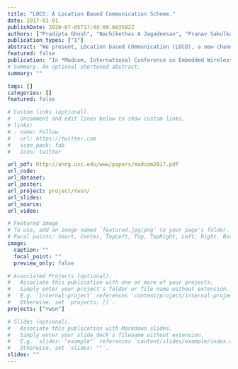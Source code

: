 ```yaml
---
title: "LOCO: A Location Based Communication Scheme."
date: 2017-01-01
publishDate: 2020-07-05T17:44:09.683582Z
authors: ["Pradipta Ghosh", "Nachikethas A Jagadeesan", "Pranav Sakulkar", "Bhaskar Krishnamachari"]
publication_types: ["1"]
abstract: "We present, LOcation based COmmunication (LOCO), a new channel for communication for robots that can act as a fail-safe communication mechanism in contexts of radio failures, given a working localization system. With insights from traditional wireless communication, we formulate a channel model for the location based communication channel where the transmitted data is modulated into a set of discrete locations of a robot. The receiving end employs a localization module to estimate the positions of the robot and to demodulate it into received symbols. We further identify the key factors that control the capacity and error performance of this channel: the symbol grid granularity, variance of the localization noise, the frequency of the localization, and the speed of the robot. In this paper, we also present a set of illustrative examples for LOCO along with pertinent analysis via detailed simulation and real-world data based emulation experiments"
featured: false
publication: "In *Madcom, International Conference on Embedded Wireless Systems and Networks, 2017*."
# Summary. An optional shortened abstract.
summary: ""

tags: []
categories: []
featured: false

# Custom links (optional).
#   Uncomment and edit lines below to show custom links.
# links:
# - name: Follow
#   url: https://twitter.com
#   icon_pack: fab
#   icon: twitter

url_pdf: http://anrg.usc.edu/www/papers/madcom2017.pdf
url_code:
url_dataset:
url_poster:
url_project: project/rwsn/
url_slides:
url_source:
url_video:

# Featured image
# To use, add an image named `featured.jpg/png` to your page's folder. 
# Focal points: Smart, Center, TopLeft, Top, TopRight, Left, Right, BottomLeft, Bottom, BottomRight.
image:
  caption: ""
  focal_point: ""
  preview_only: false

# Associated Projects (optional).
#   Associate this publication with one or more of your projects.
#   Simply enter your project's folder or file name without extension.
#   E.g. `internal-project` references `content/project/internal-project/index.md`.
#   Otherwise, set `projects: []`.
projects: ["rwsn"]

# Slides (optional).
#   Associate this publication with Markdown slides.
#   Simply enter your slide deck's filename without extension.
#   E.g. `slides: "example"` references `content/slides/example/index.md`.
#   Otherwise, set `slides: ""`.
slides: ""
---
```

